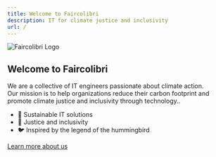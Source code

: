 ```yaml
---
title: Welcome to Faircolibri
description: IT for climate justice and inclusivity
url: /
---
```


![Faircolibri Logo](/images/faircolibri-logo-text-small.png)

## Welcome to Faircolibri

We are a collective of IT engineers passionate about climate action.  
Our mission is to help organizations reduce their carbon footprint and promote climate justice and inclusivity through technology..

- 🌱 Sustainable IT solutions
- 🤝 Justice and inclusivity
- 🐦 Inspired by the legend of the hummingbird

[Learn more about us](/about/)